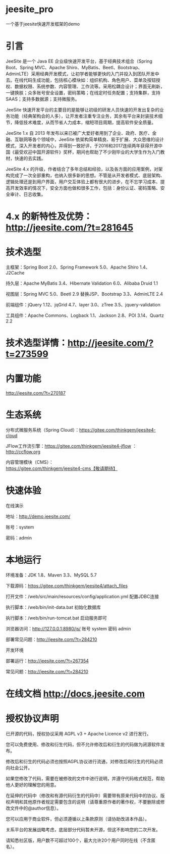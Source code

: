 # jeesite_pro
一个基于jeesite快速开发框架的demo
# 引言
JeeSite 是一个 Java EE 企业级快速开发平台，基于经典技术组合（Spring Boot、Spring MVC、Apache Shiro、MyBatis、Beetl、Bootstrap、AdminLTE）采用经典开发模式，让初学者能够更快的入门并投入到团队开发中去。在线代码生成功能，包括核心模块如：组织机构、角色用户、菜单及按钮授权、数据权限、系统参数、内容管理、工作流等。采用松耦合设计；界面无刷新，一键换肤；众多账号安全设置，密码策略；在线定时任务配置；支持集群，支持SAAS；支持多数据源；支持微服务。

JeeSite 快速开发平台的主要目的是能够让初级的研发人员快速的开发出复杂的业务功能（经典架构会的人多），让开发者注重专注业务，其余有平台来封装技术细节，降低技术难度，从而节省人力成本，缩短项目周期，提高软件安全质量。

JeeSite 1.x 自 2013 年发布以来已被广大爱好者用到了企业、政府、医疗、金融、互联网等各个领域中，JeeSite 依架构简单精良、易于扩展、大众思维的设计模式，深入开发者的内心，并得到一致好评，于2016和2017连续两年获得开源中国《最受欢迎中国开源软件》奖杯，期间也帮助了不少刚毕业的大学生作为入门教材，快速的去实践。

JeeSite 4.x 的升级，作者结合了多年总结和经验，以及各方面的应用案例，对架构完成了一次全部重构，也纳入很多新的思想。不管是从开发者模式、底层架构、逻辑处理还是到用户界面，用户交互体验上都有很大的进步，在不忘学习成本、提高开发效率的情况下，安全方面也做和很多工作，包括：身份认证、密码策略、安全审计、日志收集。

# 4.x 的新特性及优势：http://jeesite.com/?t=281645

# 技术选型
主框架：Spring Boot 2.0、Spring Framework 5.0、Apache Shiro 1.4、J2Cache

持久层：Apache MyBatis 3.4、Hibernate Validation 6.0、Alibaba Druid 1.1

视图层：Spring MVC 5.0、Beetl 2.9 替换JSP、Bootstrap 3.3、AdminLTE 2.4

前端组件：jQuery 1.12、jqGrid 4.7、layer 3.0、zTree 3.5、jquery-validation

工具组件：Apache Commons、Logback 1.1、Jackson 2.8、POI 3.14、Quartz 2.2

# 技术选型详情：http://jeesite.com/?t=273599

# 内置功能
http://jeesite.com/?t=270187

# 生态系统
分布式微服务系统（Spring Cloud）：https://gitee.com/thinkgem/jeesite4-cloud

JFlow工作流引擎：https://gitee.com/thinkgem/jeesite4-jflow ：http://ccflow.org

内容管理模块（CMS）：https://gitee.com/thinkgem/jeesite4-cms【敬请期待】

# 快速体验
在线演示

地址：http://demo.jeesite.com/

账号：system

密码：admin

# 本地运行
环境准备：JDK 1.8、Maven 3.3、MySQL 5.7

下载源码：https://gitee.com/thinkgem/jeesite4/attach_files

打开文件：/web/src/main/resources/config/application.yml 配置JDBC连接

执行脚本：/web/bin/init-data.bat 初始化数据库

执行脚本：/web/bin/run-tomcat.bat 启动服务即可

浏览器访问：http://127.0.0.1:8980/js/ 账号 system 密码 admin

部署常见问题：http://jeesite.com/?t=284210

开发环境

部署运行：http://jeesite.com/?t=267354

常见问题：http://jeesite.com/?t=284210

# 在线文档  http://docs.jeesite.com

# 授权协议声明
已开源的代码，授权协议采用 AGPL v3 + Apache Licence v2 进行发行。

您可以免费使用、修改和衍生代码，但不允许修改后和衍生的代码做为闭源软件发布。

修改后和衍生的代码必须也按照AGPL协议进行流通，对修改后和衍生的代码必须向社会公开。

如果您修改了代码，需要在被修改的文件中进行说明，并遵守代码格式规范，帮助他人更好的理解您的用意。

在延伸的代码中（修改和有源代码衍生的代码中）需要带有原来代码中的协议、版权声明和其他原作者规定需要包含的说明（请尊重原作者的著作权，不要删除或修改文件中的@author信息）。

您可以应用于商业软件，但必须遵循以上条款原则（请协助改进本作品）。

关系平台的发展战略考虑，底层部分代码暂未开源，但这不影响您的二次开发。

请知悉社区版，用户数不可超过100个，最大允许20个用户同时在线（不含匿名）。


